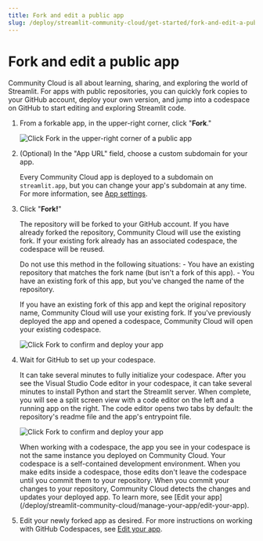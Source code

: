 ```yaml
---
title: Fork and edit a public app
slug: /deploy/streamlit-community-cloud/get-started/fork-and-edit-a-public-app
---
```


# Fork and edit a public app

Community Cloud is all about learning, sharing, and exploring the world of Streamlit. For apps with public repositories, you can quickly fork copies to your GitHub account, deploy your own version, and jump into a codespace on GitHub to start editing and exploring Streamlit code.

1. From a forkable app, in the upper-right corner, click "**Fork**."

   ![Click Fork in the upper-right corner of a public app](/images/streamlit-community-cloud/fork-public-hello.png)

1. (Optional) In the "App URL" field, choose a custom subdomain for your app.

   Every Community Cloud app is deployed to a subdomain on `streamlit.app`, but you can change your app's subdomain at any time. For more information, see [App settings](/deploy/streamlit-community-cloud/manage-your-app/app-settings).

1. Click "**Fork!**"

   The repository will be forked to your GitHub account. If you have already forked the repository, Community Cloud will use the existing fork. If your existing fork already has an associated codespace, the codespace will be reused.

   <Warning>
      Do not use this method in the following situations:
      - You have an existing repository that matches the fork name (but isn't a fork of this app).
      - You have an existing fork of this app, but you've changed the name of the repository.

   If you have an existing fork of this app and kept the original repository name, Community Cloud will use your existing fork. If you've previously deployed the app and opened a codespace, Community Cloud will open your existing codespace.
   </Warning>

   ![Click Fork to confirm and deploy your app](/images/streamlit-community-cloud/fork-public-hello-deploy.png)

1. Wait for GitHub to set up your codespace.

   It can take several minutes to fully initialize your codespace. After you see the Visual Studio Code editor in your codespace, it can take several minutes to install Python and start the Streamlit server. When complete, you will see a split screen view with a code editor on the left and a running app on the right. The code editor opens two tabs by default: the repository's readme file and the app's entrypoint file.

   ![Click Fork to confirm and deploy your app](/images/streamlit-community-cloud/fork-public-hello-codespace.png)

   <Important>
      When working with a codespace, the app you see in your codespace is not the same instance you deployed on Community Cloud. Your codespace is a self-contained development environment. When you make edits inside a codespace, those edits don't leave the codespace until you commit them to your repository. When you commit your changes to your repository, Community Cloud detects the changes and updates your deployed app. To learn more, see [Edit your app](/deploy/streamlit-community-cloud/manage-your-app/edit-your-app).
   </Important>

1. Edit your newly forked app as desired. For more instructions on working with GitHub Codespaces, see [Edit your app](/deploy/streamlit-community-cloud/manage-your-app/edit-your-app).
